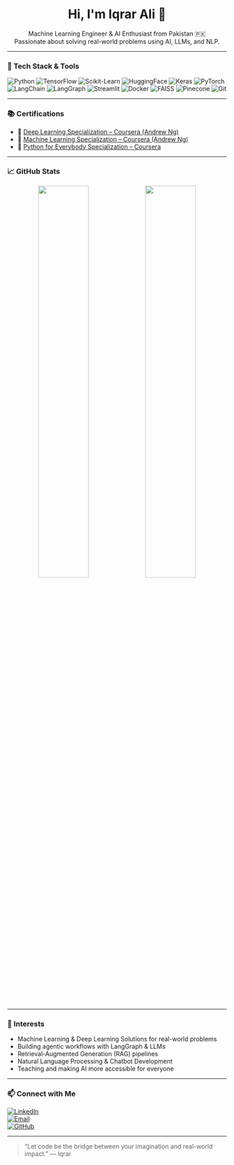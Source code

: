 <h1 align="center">Hi, I'm Iqrar Ali 👋</h1>
<p align="center">
  Machine Learning Engineer & AI Enthusiast from Pakistan 🇵🇰<br>
  Passionate about solving real-world problems using AI, LLMs, and NLP.
</p>

---

### 🔧 Tech Stack & Tools

![Python](https://img.shields.io/badge/Python-3670A0?style=flat&logo=python&logoColor=white)
![TensorFlow](https://img.shields.io/badge/TensorFlow-FF6F00?style=flat&logo=tensorflow&logoColor=white)
![Scikit-Learn](https://img.shields.io/badge/Scikit--Learn-F7931E?style=flat&logo=scikit-learn&logoColor=white)
![HuggingFace](https://img.shields.io/badge/HuggingFace-FFD21F?style=flat&logo=huggingface&logoColor=black)
![Keras](https://img.shields.io/badge/Keras-D00000?style=flat&logo=keras&logoColor=white)
![PyTorch](https://img.shields.io/badge/PyTorch-EE4C2C?style=flat&logo=pytorch&logoColor=white)
![LangChain](https://img.shields.io/badge/LangChain-00A99D?style=flat&logoColor=white)
![LangGraph](https://img.shields.io/badge/LangGraph-0A0F44?style=flat&logoColor=white)
![Streamlit](https://img.shields.io/badge/Streamlit-FF4B4B?style=flat&logo=streamlit&logoColor=white)
![Docker](https://img.shields.io/badge/Docker-2496ED?style=flat&logo=docker&logoColor=white)
![FAISS](https://img.shields.io/badge/FAISS-005571?style=flat&logoColor=white)
![Pinecone](https://img.shields.io/badge/Pinecone-4C5C68?style=flat)
![Git](https://img.shields.io/badge/Git-F05032?style=flat&logo=git&logoColor=white)

---

### 📚 Certifications

- 🧠 [Deep Learning Specialization – Coursera (Andrew Ng)](https://www.coursera.org/account/accomplishments/specialization/WYMT75ZMFFFK)
- 🤖 [Machine Learning Specialization – Coursera (Andrew Ng)](https://www.coursera.org/account/accomplishments/specialization/EVM9R8VS8322)
- 🐍 [Python for Everybody Specialization – Coursera](https://www.coursera.org/account/accomplishments/specialization/BX7XSQB7JEPP)

---

### 📈 GitHub Stats

<p align="center">
  <img src="https://github-readme-stats.vercel.app/api?username=IqrarAli&show_icons=true&theme=tokyonight" width="48%" />
  <img src="https://github-readme-streak-stats.herokuapp.com?user=IqrarAli&theme=tokyonight" width="48%" />
</p>

---

### 🧠 Interests

- Machine Learning & Deep Learning Solutions for real-world problems  
- Building agentic workflows with LangGraph & LLMs  
- Retrieval-Augmented Generation (RAG) pipelines  
- Natural Language Processing & Chatbot Development  
- Teaching and making AI more accessible for everyone

---

### 📫 Connect with Me

[![LinkedIn](https://img.shields.io/badge/LinkedIn-0077B5?style=flat&logo=linkedin&logoColor=white)](https://www.linkedin.com/in/iqrar-ali-r-9a88a3214/)  
[![Email](https://img.shields.io/badge/Email-D14836?style=flat&logo=gmail&logoColor=white)](mailto:iqrarrajper22@gmail.com)  
[![GitHub](https://img.shields.io/badge/GitHub-000?style=flat&logo=github&logoColor=white)](https://github.com/IqrarAli)

---

> “Let code be the bridge between your imagination and real-world impact.” — Iqrar
